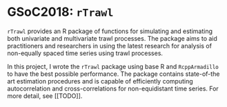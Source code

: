 # GSoC2018: `rTrawl`


`rTrawl` provides an R package of functions for simulating and estimating both univariate and multivariate trawl processes. The package aims to aid practitioners and researchers in using the latest research for analysis of non-equally spaced time series using trawl processes.

In this project, I wrote the `rTrawl` package using base R and `RcppArmadillo` to have the best possible performance. The package contains state-of-the art estimation procedures and is capable of efficiently computing autocorrelation and cross-correlations for non-equidistant time series. For more detail, see [[TODO]].